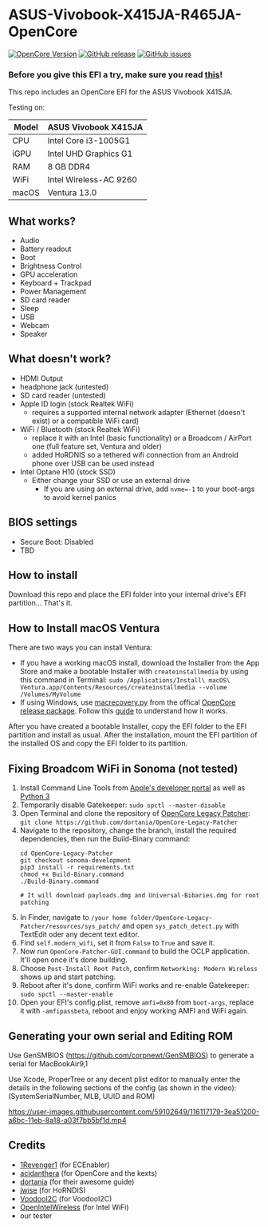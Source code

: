 # ASUS-Vivobook-X415JA-R465JA-OpenCore

[![OpenCore Version](https://img.shields.io/badge/OpenCore-0.9.3-green.svg)](https://github.com/SkyrilHD/Dell-E7250-Hackintosh/)
[![GitHub release](https://img.shields.io/github/tag/TECHNIKVERBOT/ASUS-Vivobook-X415JA-R465JA-OpenCore.svg)](https://github.com/TECHNIKVERBOT/ASUS-Vivobook-X415JA-R465JA-OpenCore/releases/)
[![GitHub issues](https://img.shields.io/github/issues/TECHNIKVERBOT/ASUS-Vivobook-X415JA-R465JA-OpenCore.svg)](https://github.com/TECHNIKVERBOT/ASUS-Vivobook-X415JA-R465JA-OpenCore/issues/)
 
### Before you give this EFI a try, make sure you read [this](#generating-your-own-serial-and-editing-rom)!

This repo includes an OpenCore EFI for the ASUS Vivobook X415JA.

Testing on:

Model | ASUS Vivobook X415JA
------------- | ---------------
CPU | Intel Core i3-1005G1
iGPU | Intel UHD Graphics G1
RAM | 8 GB DDR4
WiFi | Intel Wireless-AC 9260
macOS | Ventura 13.0

## What works?

- Audio
- Battery readout
- Boot
- Brightness Control
- GPU acceleration
- Keyboard + Trackpad
- Power Management
- SD card reader
- Sleep
- USB
- Webcam
- Speaker

## What doesn't work?

- HDMI Output
- headphone jack (untested)
- SD card reader (untested)
- Apple ID login (stock Realtek WiFi)
    - requires a supported internal network adapter (Ethernet (doesn't exist) or a compatible WiFi card)
- WiFi / Bluetooth (stock Realtek WiFi)
    - replace it with an Intel (basic functionality) or a Broadcom / AirPort one (full feature set, Ventura and older)
    - added HoRDNIS so a tethered wifi connection from an Android phone over USB can be used instead
- Intel Optane H10 (stock SSD)
    - Either change your SSD or use an external drive
        - If you are using an external drive, add `nvme=-1` to your boot-args to avoid kernel panics

## BIOS settings

- Secure Boot: Disabled
- TBD

## How to install

Download this repo and place the EFI folder into your internal drive's EFI partition... That's it.

## How to Install macOS Ventura

There are two ways you can install Ventura:

- If you have a working macOS install, download the Installer from the App Store and make a bootable Installer with `createinstallmedia` by using this command in Terminal: `sudo /Applications/Install\ macOS\ Ventura.app/Contents/Resources/createinstallmedia --volume /Volumes/MyVolume`
- If using Windows, use [macrecovery.py](https://github.com/acidanthera/OpenCorePkg/tree/master/Utilities/macrecovery) from the offical [OpenCore release package](https://github.com/acidanthera/OpenCorePkg/releases/). Follow this [guide](https://dortania.github.io/OpenCore-Install-Guide/installer-guide/winblows-install.html) to understand how it works.

After you have created a bootable Installer, copy the EFI folder to the EFI partition and install as usual. After the installation, mount the EFI partition of the installed OS and copy the EFI folder to its partition.

## Fixing Broadcom WiFi in Sonoma (not tested)

1. Install Command Line Tools from [Apple's developer portal](https://developer.apple.com/download/all/) as well as [Python 3](https://www.python.org/)
2. Temporarily disable Gatekeeper: `sudo spctl --master-disable`
3. Open Terminal and clone the repository of [OpenCore Legacy Patcher](https://github.com/dortania/OpenCore-Legacy-Patcher): `git clone https://github.com/dortania/OpenCore-Legacy-Patcher`
4. Navigate to the repository, change the branch, install the required dependencies, then run the Build-Binary command:
    ```shell
	cd OpenCore-Legacy-Patcher
    git checkout sonoma-development
    pip3 install -r requirements.txt
    chmod +x Build-Binary.command
    ./Build-Binary.command

    # It will download payloads.dmg and Universal-Bibaries.dmg for root patching
	```
6. In Finder, navigate to `/your home folder/OpenCore-Legacy-Patcher/resources/sys_patch/` and open `sys_patch_detect.py` with TextEdit oder any decent text editor.
7. Find `self.modern_wifi`, set it from `False` to `True` and save it.
8. Now run `OpenCore-Patcher-GUI.command` to build the OCLP application. It'll open once it's done building.
9. Choose `Post-Install Root Patch`, confirm `Networking: Modern Wireless` shows up and start patching.
10. Reboot after it's done, confirm WiFi works and re-enable Gatekeeper: `sudo spctl --master-enable`
11. Open your EFI's config.plist, remove `amfi=0x80` from `boot-args`, replace it with `-amfipassbeta`, reboot and enjoy working AMFI and WiFi again.

## Generating your own serial and Editing ROM

Use GenSMBIOS (https://github.com/corpnewt/GenSMBIOS) to generate a serial for MacBookAir9,1

Use Xcode, ProperTree or any decent plist editor to manually enter the details in the following sections of the config (as shown in the video): (SystemSerialNumber, MLB, UUID and ROM)

https://user-images.githubusercontent.com/59102649/116117179-3ea51200-a6bc-11eb-8a18-a03f7bb5bf1d.mp4


## Credits

* [1Revenger1](https://github.com/1Revenger1) (for ECEnabler)
* [acidanthera](https://github.com/acidanthera) (for OpenCore and the kexts)
* [dortania](https://dortania.github.io/OpenCore-Install-Guide/) (for their awesome guide)
* [jwise](https://github.com/jwise) (for HoRNDIS)
* [VoodooI2C](https://github.com/VoodooI2C) (for VoodooI2C)
* [OpenIntelWireless](https://github.com/OpenIntelWireless/itlwm) (for Intel WiFi)
* our tester
